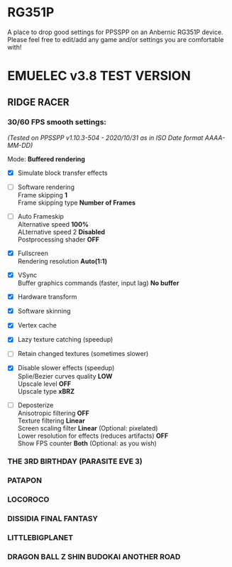 # RG351P
A place to drop good settings for PPSSPP on an Anbernic RG351P device.
Please feel free to edit/add any game and/or settings you are comfortable with!

# EMUELEC v3.8 TEST VERSION

## RIDGE RACER
### 30/60 FPS smooth settings:  
*(Tested on PPSSPP v1.10.3-504 - 2020/10/31 as in ISO Date format AAAA-MM-DD)*  

Mode: **Buffered rendering** 

- [X] Simulate block transfer effects 
- [ ] Software rendering  
Frame skipping **1**    
Frame skipping type **Number of Frames**  
- [ ] Auto Frameskip  
Alternative speed **100%**  
ALternative speed 2 **Disabled**  
Postprocessing shader **OFF**  
- [X] Fullscreen  
Rendering resolution **Auto(1:1)**  
- [X] VSync  
Buffer graphics commands (faster, input lag) **No buffer**  
- [X] Hardware transform  
- [X] Software skinning  
- [X] Vertex cache  
- [X] Lazy texture catching (speedup)  
- [ ] Retain changed textures (sometimes slower)  
- [X] Disable slower effects (speedup)  
Splie/Bezier curves quality **LOW**  
Upscale level **OFF**  
Upscale type **xBRZ**  
- [ ] Deposterize  
Anisotropic filtering **OFF**  
Texture filtering **Linear**  
Screen scaling filter **Linear** (Optional: pixelated)  
Lower resolution for effects (reduces artifacts) **OFF**  
Show FPS counter **Both** (Optional: as you wish)


### THE 3RD BIRTHDAY (PARASITE EVE 3)

### PATAPON

### LOCOROCO

### DISSIDIA FINAL FANTASY

### LITTLEBIGPLANET

### DRAGON BALL Z SHIN BUDOKAI ANOTHER ROAD
